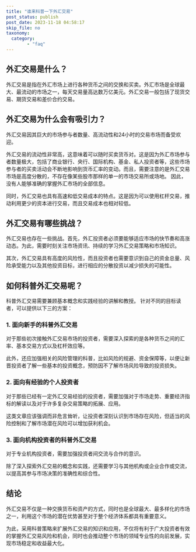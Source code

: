 ```yaml
---
title: "谁来科普一下外汇交易"
post_status: publish
post_date: 2023-11-18 04:58:17
skip_file: no
taxonomy:
  category:
        - "faq"
---
```


## 外汇交易是什么？

外汇交易是指在外汇市场上进行各种货币之间的交换和买卖。外汇市场是全球最大、最流动的市场之一，每天交易量高达数万亿美元。外汇交易一般包括了现货交易、期货交易和差价合约交易。

## 外汇交易为什么会有吸引力？

外汇交易因其巨大的市场参与者数量、高流动性和24小时的交易市场而备受欢迎。

外汇交易的流动性非常高，这意味着可以随时买卖货币对。这是因为外汇市场参与者数量极大，包括了商业银行、央行、国际机构、基金、私人投资者等，这些市场参与者的买卖活动会不断地影响到货币汇率的变动。而且，需要注意的是外汇交易市场是高度分散的，不存在像某些股市那样的单一的市场交易所或场地。 因此，没有人能够准确的掌握外汇市场的全部信息。

同时，外汇交易也具有高速和低交易成本的特点。这是因为可以使用杠杆交易，推动利用更少的资本进行交易，而且交易成本也相对较低。

## 外汇交易有哪些挑战？

外汇交易也存在一些挑战。首先，外汇投资者必须要能够适应市场的快节奏和高涨动态。为此，需要时刻关注市场资讯、持续的学习外汇交易策略和市场知识。

其次，外汇交易具有高度的风险性，而且投资者也需要意识到自己的资金总量、风险承受能力以及其他投资目标，进行相应的分散投资以减少损失的可能性。

## 如何科普外汇交易呢？

科普外汇交易需要兼顾基本概念和实践经验的讲解和教授。 针对不同的目标读者，可以提供以下三的方案：

### 1. 面向新手的科普外汇交易

对于那些初次接触外汇交易市场的投资者，需要深入探索的是各种货币之间的汇率、基本交易方式以及杠杆效应等。

此外，还应加强相关的风险管理的科普，比如风险的规避、资金保障等，以便让新晋投资者了解一些基本的投资概念，预防因不了解市场风险导致的投资损失。

### 2. 面向有经验的个人投资者

对于那些已经有一定外汇交易经验的投资者，需要加强对于市场走势、重要经济指标的解读以及对于许多复杂交易策略的拓展、应用。

这类文章应该强调而非危言耸听，让投资者深刻认识到市场存在风险，但适当的风险控制和了解市场潜在风险可以增加获利机会。

### 3. 面向机构投资者的科普外汇交易

对于专业机构投资者，需要加强投资者间交流与合作的意识。

除了深入探索外汇交易的概念和实践，还需要学习与其他机构或企业合作或交流，以提高其参与市场决策的准确性和综合性。

## 结论

外汇交易不仅是一种交换货币和资产的方式，同时也是全球最大、最多样化的市场之一，利用这个市场的潜在优势甚至对于整个经济体系都具有重要意义。

为此，采用科普策略来扩展外汇交易的知识和应用，不仅将有利于广大投资者有效的掌握外汇交易风险和机会，同时也会推动整个市场的领域专业性的向前发展，实现市场稳定和收益最大化。
